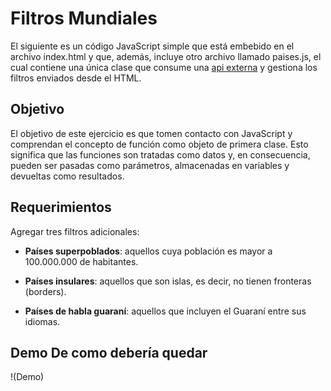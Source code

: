 # Filtros Mundiales

El siguiente es un código JavaScript simple que está embebido en el archivo index.html y que, además, incluye otro archivo llamado paises.js, el cual contiene una única clase que consume una [api externa](https://restcountries.com/v3.1/all) y gestiona los filtros enviados desde el HTML.

## Objetivo

El objetivo de este ejercicio es que tomen contacto con JavaScript y comprendan el concepto de función como objeto de primera clase. Esto significa que las funciones son tratadas como datos y, en consecuencia, pueden ser pasadas como parámetros, almacenadas en variables y devueltas como resultados.

## Requerimientos

Agregar tres filtros adicionales:

- **Países superpoblados**: aquellos cuya población es mayor a 100.000.000 de habitantes.

- **Países insulares**: aquellos que son islas, es decir, no tienen fronteras (borders).

- **Países de habla guaraní**: aquellos que incluyen el Guaraní entre sus idiomas.

## Demo De como debería quedar

!(Demo)
